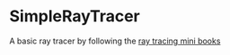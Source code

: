 # SimpleRayTracer

A basic ray tracer by following the [ray tracing mini books](https://www.amazon.com/gp/product/B0785N5QTC?ref=series_rw_dp_labf)
